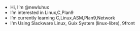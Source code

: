- Hi, I’m @newluhux
- I’m interested in Linux,C,Plan9
- I’m currently learning C,Linux,ASM,Plan9,Network
- I'm Using Slackware Linux, Guix System (linux-libre), 9front
<!---
newluhux/newluhux is a ✨ special ✨ repository because its `README.md` (this file) appears on your GitHub profile.
You can click the Preview link to take a look at your changes.
--->
